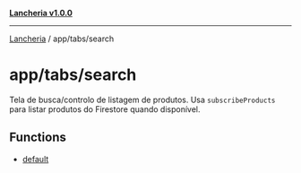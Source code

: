 [**Lancheria v1.0.0**](../../../README.md)

***

[Lancheria](../../../README.md) / app/tabs/search

# app/tabs/search

Tela de busca/controlo de listagem de produtos. Usa `subscribeProducts` para listar
produtos do Firestore quando disponível.

## Functions

- [default](functions/default.md)
